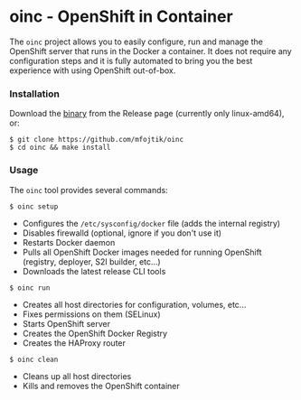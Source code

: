 oinc - OpenShift in Container
==============================

The `oinc` project allows you to easily configure, run and manage the OpenShift
server that runs in the Docker a container. It does not require any configuration
steps and it is fully automated to bring you the best experience with using
OpenShift out-of-box.

### Installation

Download the [binary](https://github.com/mfojtik/oinc/releases/download/v0.0.2/oinc-linux-amd64) from the Release page (currently only linux-amd64), or:

```console
$ git clone https://github.com/mfojtik/oinc
$ cd oinc && make install
```

### Usage

The `oinc` tool provides several commands:

`$ oinc setup`

* Configures the `/etc/sysconfig/docker` file (adds the internal registry)
* Disables firewalld (optional, ignore if you don't use it)
* Restarts Docker daemon
* Pulls all OpenShift Docker images needed for running OpenShift (registry, deployer, S2I builder, etc...)
* Downloads the latest release CLI tools

`$ oinc run`

* Creates all host directories for configuration, volumes, etc...
* Fixes permissions on them (SELinux)
* Starts OpenShift server
* Creates the OpenShift Docker Registry
* Creates the HAProxy router

`$ oinc clean`

* Cleans up all host directories
* Kills and removes the OpenShift container

